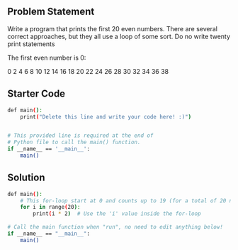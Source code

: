 ## Problem Statement

Write a program that prints the first 20 even numbers. There are several correct approaches, but they all use a loop of some sort. Do no write twenty print statements

The first even number is 0:

0
2
4
6
8
10
12
14
16
18
20
22
24
26
28
30
32
34
36
38

## Starter Code

```bash
def main():
    print("Delete this line and write your code here! :)")


# This provided line is required at the end of
# Python file to call the main() function.
if __name__ == '__main__':
    main()
```

## Solution

```bash
def main():
    # This for-loop start at 0 and counts up to 19 (for a total of 20 numbers)
    for i in range(20):
        print(i * 2)  # Use the 'i' value inside the for-loop
   
# Call the main function when "run", no need to edit anything below!
if __name__ == "__main__":
    main()
```
